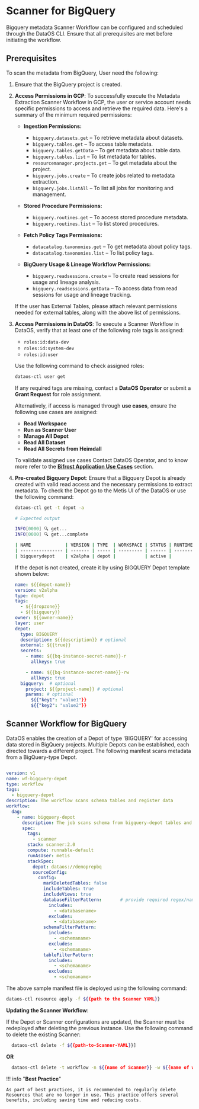 # Scanner for BigQuery

Bigquery metadata Scanner Workflow can be configured and scheduled through the DataOS CLI. Ensure that all prerequisites are met before initiating the workflow.


## Prerequisites

To scan the metadata from BigQuery, User need the following:

1) Ensure that the BigQuery project is created.

2) **Access Permissions in GCP**: To successfully execute the Metadata Extraction Scanner Workflow in GCP, the user or service account needs specific permissions to access and retrieve the required data. Here's a summary of the minimum required permissions:

   - **Ingestion Permissions:**
     - `bigquery.datasets.get` – To retrieve metadata about datasets.
     - `bigquery.tables.get` – To access table metadata.
     - `bigquery.tables.getData` – To get metadata about table data.
     - `bigquery.tables.list` – To list metadata for tables.
     - `resourcemanager.projects.get` – To get metadata about the project.
     - `bigquery.jobs.create` – To create jobs related to metadata extraction.
     - `bigquery.jobs.listAll` – To list all jobs for monitoring and management.

   - **Stored Procedure Permissions:**
     - `bigquery.routines.get` – To access stored procedure metadata.
     - `bigquery.routines.list` – To list stored procedures.

   - **Fetch Policy Tags Permissions:**
     - `datacatalog.taxonomies.get` – To get metadata about policy tags.
     - `datacatalog.taxonomies.list` – To list policy tags.

   - **BigQuery Usage & Lineage Workflow Permissions:**
     - `bigquery.readsessions.create` – To create read sessions for usage and lineage analysis.
     - `bigquery.readsessions.getData` – To access data from read sessions for usage and lineage tracking.

   If the user has External Tables, please attach relevant permissions needed for external tables, along with the above list of permissions.

3) **Access Permissions in DataOS**: To execute a Scanner Workflow in DataOS, verify that at least one of the following role tags is assigned:

   - `roles:id:data-dev`
   - `roles:id:system-dev`
   - `roles:id:user`

   Use the following command to check assigned roles:

   ```bash
   dataos-ctl user get
   ```

   If any required tags are missing, contact a **DataOS Operator** or submit a **Grant Request** for role assignment.

   Alternatively, if access is managed through **use cases**, ensure the following use cases are assigned:

   - **Read Workspace**
   - **Run as Scanner User**
   - **Manage All Depot**
   - **Read All Dataset**
   - **Read All Secrets from Heimdall**

   To validate assigned use cases Contact DataOS Operator, and to know more refer to the [**Bifrost Application Use Cases**](/interfaces/bifrost/ "Bifrost is a Graphical User Interface (GUI) that empowers users to effortlessly create and manage access policies for applications, services, people, and datasets. Bifrost leverages the governance engine of DataOS, Heimdall, to ensure secure and compliant data access through ABAC policies, giving users fine-grained control over the data and resources.") section.

4) **Pre-created Bigquery Depot**: Ensure that a Bigquery Depot is already created with valid read access and the necessary permissions to extract metadata. To check the Depot go to the Metis UI of the DataOS or use the following command:

   ```bash
   dataos-ctl get -t depot -a

   # Expected output

   INFO[0000] 🔍 get...
   INFO[0000] 🔍 get...complete

   | NAME             | VERSION | TYPE  | WORKSPACE | STATUS | RUNTIME | OWNER      |
   | ---------------- | ------- | ----- | --------- | ------ | ------- | ---------- |
   | bigquerydepot    | v2alpha | depot |           | active |         | usertest   |

   ```

   If the depot is not created, create it by using BIGQUERY Depot template shown below:

   ```yaml
   name: ${{depot-name}}
   version: v2alpha
   type: depot
   tags:
     - ${{dropzone}}
     - ${{bigquery}}
   owner: ${{owner-name}}
   layer: user
   depot:
     type: BIGQUERY                 
     description: ${{description}} # optional
     external: ${{true}}
     secrets:
       - name: ${{bq-instance-secret-name}}-r
         allkeys: true

       - name: ${{bq-instance-secret-name}}-rw
         allkeys: true
     bigquery:  # optional                         
       project: ${{project-name}} # optional
       params: # optional
         ${{"key1": "value1"}}
         ${{"key2": "value2"}}
   ```

## Scanner Workflow for BigQuery

DataOS enables the creation of a Depot of type 'BIGQUERY' for accessing data stored in BigQuery projects. Multiple Depots can be established, each directed towards a different project. The following manifest scans metadata from a BigQuery-type Depot.


```yaml

version: v1
name: wf-bigquery-depot
type: workflow
tags:
  - bigquery-depot
description: The workflow scans schema tables and register data
workflow:
  dag:
    - name: bigquery-depot
      description: The job scans schema from bigquery-depot tables and register data to metis2
      spec:
        tags:
          - scanner
        stack: scanner:2.0
        compute: runnable-default
        runAsUser: metis
        stackSpec:
          depot: dataos://demoprepbq           
          sourceConfig:           
            config:
              markDeletedTables: false
              includeTables: true
              includeViews: true
              databaseFilterPattern:       # provide required regex/name for the filters
                includes:
                  - <databasename> 
                excludes:
                  - <databasename> 
              schemaFilterPattern:
                includes:
                  - <schemaname>
                excludes:
                  - <schemaname>
              tableFilterPattern:
                includes:
                  - <schemaname>
                excludes:
                  - <schemaname>
```

The above sample manifest file is deployed using the following command:

```bash
dataos-ctl resource apply -f ${{path to the Scanner YAML}}
```

**Updating the Scanner Workflow**:

If the Depot or Scanner configurations are updated, the Scanner must be redeployed after deleting the previous instance. Use the following command to delete the existing Scanner:

```bash 
  dataos-ctl delete -f ${{path-to-Scanner-YAML}}]
```

**OR**

```bash
  dataos-ctl delete -t workflow -n ${{name of Scanner}} -w ${{name of workspace}}
```


!!! info "**Best Practice**"

    As part of best practices, it is recommended to regularly delete Resources that are no longer in use. This practice offers several benefits, including saving time and reducing costs.

